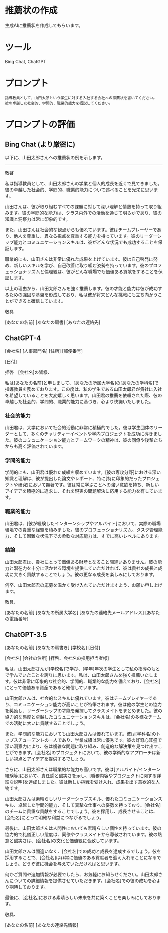 # 推薦状の作成

生成AIに推薦状を作成してもらいます。

# ツール

Bing Chat, ChatGPT

# プロンプト

```
指導教員として、山田太郎という学生に対する入社する会社への推薦状を書いてください。
彼の卓越した社会的、学問的、職業的能力を概説してください。
```

# プロンプトの評価

## Bing Chat (より厳密に)

以下に、山田太郎さんへの推薦状の例を示します。

---

敬啓

私は指導教員として、山田太郎さんの学業と個人的成長を近くで見てきました。彼の卓越した社会的、学問的、職業的能力について述べることを光栄に思います。

山田さんは、彼が取り組むすべての課題に対して深い理解と情熱を持って取り組みます。彼の学問的な能力は、クラス内外での活動を通じて明らかであり、彼の知識と洞察力は常に印象的です。

また、山田さんは社会的な観点からも優れています。彼はチームプレーヤーであり、他人を尊重し、異なる視点を尊重する能力を持っています。彼のリーダーシップ能力とコミュニケーションスキルは、彼がどんな状況でも成功することを保証します。

職業的にも、山田さんは非常に優れた成果を上げています。彼は自己啓発に努め、新しいスキルを学び、自己改善に取り組む姿勢を持っています。彼のプロフェッショナリズムと倫理観は、彼がどんな職場でも価値ある貢献をすることを保証します。

以上の理由から、山田太郎さんを強く推薦します。彼の才能と能力は彼が成功するための強固な基盤を形成しており、私は彼が将来どんな挑戦にも立ち向かうことができると確信しています。

敬具

[あなたの名前]
[あなたの肩書]
[あなたの連絡先]

## ChatGPT-4

[会社名]
[人事部門名]
[住所]
[郵便番号]

[日付]

拝啓　[会社名]の皆様、

私は[あなたの名前]と申しまして、[あなたの所属大学名]の[あなたの学科名]で指導教員を務めております。この度は、私の学生である山田太郎君が貴社に入社を希望していることを大変嬉しく思います。山田君の推薦を依頼された際、彼の卓越した社会的、学問的、職業的能力に基づき、心より快諾いたしました。

### 社会的能力
山田君は、大学において社会的活動に非常に積極的でした。彼は学生団体のリーダーとして、多くのチャリティーイベントや学内プロジェクトを成功に導きました。彼のコミュニケーション能力とチームワークの精神は、彼の同僚や後輩たちからも高く評価されています。

### 学問的能力
学問的にも、山田君は優れた成績を収めています。[彼の専攻分野]における深い知識と理解は、彼が提出した論文やレポート、特に[特に印象的だったプロジェクトや研究]において顕著です。彼は常に学ぶことへの強い意欲を持ち、新しいアイデアを積極的に追求し、それを現実の問題解決に応用する能力を有しています。

### 職業的能力
山田君は、[彼が経験したインターンシップやアルバイト]において、実際の職場環境での貴重な経験を積みました。彼のプロフェッショナリズム、タスク管理能力、そして困難な状況下での柔軟な対応能力は、すでに高いレベルにあります。

### 結論
山田太郎君は、貴社にとって価値ある財産となること間違いありません。彼の能力と潜在力を十分に活かせる環境を提供していただければ、彼は貴社の成長と成功に大きく貢献することでしょう。彼の更なる成長を楽しみにしております。

何卒、山田太郎君の応募を温かく受け入れていただけますよう、お願い申し上げます。

敬具、

[あなたの名前]
[あなたの所属大学名]
[あなたの連絡先メールアドレス]
[あなたの電話番号]

## ChatGPT-3.5

[あなたの名前]
[あなたの肩書き]
[学校名]
[日付]

[会社名]
[会社の住所]
[拝啓、会社名の採用担当者様]

私は、山田太郎さんが[学校名]で学び、[学年]年次の学生として私の指導のもとで学んでいたことを誇りに思います。私は、山田太郎さんを強く推薦いたします。彼は非常に印象的な社会的、学問的、職業的な能力を備えており、[会社名]にとって価値ある資産であると確信しています。

山田太郎さんは、社会的なスキルに優れています。彼はチームプレイヤーであり、コミュニケーション能力が高いことが特筆されます。彼は他の学生との協力を奨励し、リーダーシップの才能を発揮してクラスメイトをまとめました。彼の協力的な態度と卓越したコミュニケーションスキルは、[会社名]の多様なチームでの活動に大いに貢献することでしょう。

また、学問的な能力においても山田太郎さんは優れています。彼は[学科名]のトップスチューデントの一人であり、学業成績は常に優秀です。彼の好奇心旺盛で深い洞察力により、彼は複雑な問題に取り組み、創造的な解決策を見つけ出すことができます。[会社名]のプロジェクトにおいて、彼の学術的なアプローチは新しい視点とアイデアを提供するでしょう。

さらに、山田太郎さんは職業的な能力も高いです。彼は[アルバイト/インターン経験等]において、責任感と誠実さを示し、[職務内容やプロジェクトに関する詳細な説明]を達成しました。彼は新しい挑戦を受け入れ、成果を出す意欲的な人物です。

山田太郎さんは素晴らしいリーダーシップスキル、優れたコミュニケーションスキル、卓越した学問的能力、そして真摯な仕事への姿勢を持っており、[会社名]のチームに貴重な貢献をすることでしょう。彼を採用し、成長させることは、[会社名]にとって明確な利益につながるでしょう。

最後に、山田太郎さんは人間性においても素晴らしい個性を持っています。彼の協力的で礼儀正しい態度は、同僚やクラスメイトから尊敬されています。彼の熱意と誠実さは、[会社名]の文化と価値観に合致しています。

山田太郎さんは間違いなく、[会社名]での成功と成長を達成するでしょう。彼を採用することで、[会社名]は非常に価値のある貢献者を迎え入れることになるでしょう。どうぞ彼に機会を与えていただければと思います。

何かご質問や追加情報が必要でしたら、お気軽にお知らせください。山田太郎さんについての詳細情報を提供させていただきます。[会社名]での彼の成功を心より期待しております。

最後に、[会社名]における素晴らしい未来を共に築くことを楽しみにしております。

敬具、

[あなたの名前]
[あなたの連絡先情報]